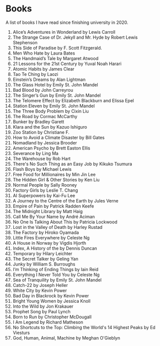 # Books
A list of books I have read since finishing university in 2020.

1. Alice’s Adventures in Wonderland by Lewis Carroll
2. The Strange Case of Dr. Jekyll and Mr. Hyde by Robert Lewis Stephenson
3. This Side of Paradise by F. Scott Fitzgerald.
4. Men Who Hate by Laura Bates
5. The Handmaid’s Tale by Margaret Atwood
6. 21 Lessons for the 21st Century by Yuval Noah Harari
7. Atomic Habits by James Clear
8. Tao Te Ching by Laozi
9. Einstein’s Dreams by Alan Lightman
10. The Glass Hotel by Emily St. John Mandel
11. Bad Blood by John Carreyrou
12. The Singer’s Gun by Emily St. John Mandel
13. The Telomere Effect by Elizabeth Blackburn and Elissa Epel
14. Station Eleven by Emily St. John Mandel
15. The Three Body Problem by Cixin Liu
16. The Road by Cormac McCarthy
17. Bunker by Bradley Garett
18. Klara and the Sun by Kazuo Ishiguro
19. Zoo Station by Christiane F.
20. How to Avoid a Climate Disaster by Bill Gates
21. Nomadland by Jessica Brooder
22. American Psycho by Brett Easton Ellis
23. Severance by Ling Ma
24. The Warehouse by Rob Hart
25. There's No Such Thing as an Easy Job by Kikuko Tsumura
26. Flash Boys by Michael Lewis
27. Free Food for Millionaires by Min Jin Lee
28. The Hidden Girl & Other Stories by Ken Liu
29. Normal People by Sally Rooney
30. Factory Girls by Leslie T. Chang
31. AI Superpowers by Kai-Fu Lee
32. A Journey to the Centre of the Earth by Jules Verne
33. Empire of Pain by Patrick Radden Keefe 
34. The Midnight Library by Matt Haig
35. Call Me By Your Name by André Aciman
36. No One Is Talking About This by Patricia Lockwood
37. Lost in the Valley of Death by Harley Rustad
38. The Factory by Hiroko Oyamada
39. Little Fires Everywhere by Celeste Ng
40. A House in Norway by Vigdis Hjorth 
41. Index, A History of the by Dennis Duncan 
42. Temporary by Hilary Leichter
43. The Secret Talker by Geling Yan
44. Junky by William S. Burroughs
45. I’m Thinking of Ending Things by Iain Reid
46. Everything I Never Told You by Celeste Ng
47. Sea of Tranquility by Emily St. John Mandel
48. Catch-22 by Joseph Heller
49. White City by Kevin Power
50. Bad Day in Blackrock by Kevin Power
51. Bright Young Women by Jessica Knoll
52. Into the Wild by Jon Krakauer
53. Prophet Song by Paul Lynch
54. Born to Run by Christopher McDougall
55. I Am Legend by Richard Matheson
56. No Shortcuts to the Top: Climbing the World's 14 Highest Peaks by Ed Viesturs
57. God, Human, Animal, Machine by Meghan O'Gieblyn
